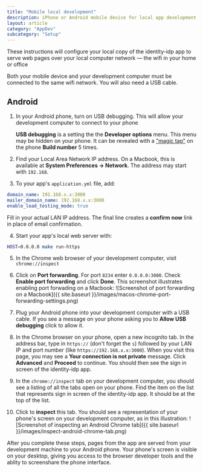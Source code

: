 ```yaml
---
title: "Mobile local development"
description: iPhone or Android mobile device for local app development
layout: article
category: "AppDev"
subcategory: "Setup"
---
```


These instructions will configure your local copy of the identity-idp app to serve web pages over your local computer network &mdash; the wifi in your home or office

Both your mobile device and your development computer must be connected to the same wifi network. You will also need a USB cable.

## Android

1. In your Android phone, turn on USB debugging. This will allow your development computer to connect to your phone

   **USB debugging** is a setting the the **Developer options** menu. This menu may be hidden on your phone. It can be revealed with a ["magic tap"](https://developer.android.com/studio/debug/dev-options) on the phone **Build number** 5 times.

2. Find your Local Area Network IP address. On a Macbook, this is available at **System Preferences → Network**. The address may start with `192.168`.

3. To your app's `application.yml` file, add:
```yaml
domain_name: 192.168.x.x:3000
mailer_domain_name: 192.168.x.x:3000
enable_load_testing_mode: true
```
Fill in your actual LAN IP address. The final line creates a **confirm now** link in place of email confirmation.

4. Start your app's local web server with:
```bash
HOST=0.0.0.0 make run-https
```

5. In the Chrome web browser of your development computer, visit `chrome://inspect`

6. Click on **Port forwarding**. For port `8234` enter `0.0.0.0:3000`. Check **Enable port forwarding** and click **Done**. This screenshot illustrates enabling port forwading on a Macbook:
![Screenshot of port forwarding on a Macbook]({{ site.baseurl }}/images/macos-chrome-port-forwarding-settings.png)

7. Plug your Android phone into your development computer with a USB cable. If you see a message on your phone asking you to **Allow USB debugging** click to allow it.

8. In the Chrome browser on your phone, open a new incognito tab. In the address bar, type in `https://` (don't forget the `s`) followed by your LAN IP and port number (like `https://192.168.x.x:3000`). When you visit this page, you may see a **Your connection is not private** message. Click **Advanced** and **Proceed** to continue. You should then see the sign in screen of the identity-idp app.

9. In the `chrome://inspect` tab on your development computer, you should see a listing of all the tabs open on your phone. Find the item on the list that represents sign in screen of the identity-idp app. It should be at the top of the list.

10. Click to **inspect** this tab. You should see a representation of your phone's screen on your development computer, as in this illustration:
![Screenshot of inspecting an Android Chrome tab]({{ site.baseurl }}/images/inspect-android-chrome-tab.png)

After you complete these steps, pages from the app are served from your development machine to your Android phone. Your phone's screen is visible on your desktop, giving you access to the browser developer tools and the ablity to screenshare the phone interface.